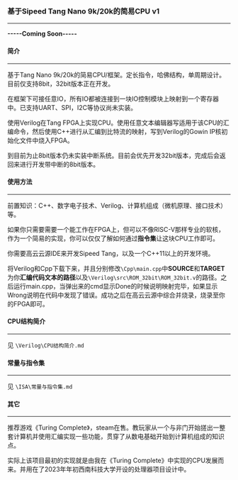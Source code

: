 ### 基于Sipeed Tang Nano 9k/20k的简易CPU v1

---

**-----Coming Soon-----**

#### 简介

***

基于Tang Nano 9k/20k的简易CPU/框架。定长指令，哈佛结构，单周期设计。目前仅支持8bit，32bit版本正在开发。

在框架下可接任意IO，所有IO都被连接到一块IO控制模块上映射到一个寄存器中。已支持UART、SPI，I2C等协议尚未实装。

使用Verilog在Tang FPGA上实现CPU。使用任意文本编辑器写适用于该CPU的汇编命令，然后使用C++进行从汇编到比特流的映射，写到Verilog的Gowin IP核初始化文件中烧入FPGA。

到目前为止8bit版本仍未实装中断系统。目前会优先开发32bit版本，完成后会返回来进行开发带中断的8bit版本。



#### 使用方法

***

前置知识：C++、数字电子技术、Verilog、计算机组成（微机原理、接口技术）等。

如果你只需要需要一个能工作在FPGA上，但可以不像RISC-V那样专业的软核，作为一个简易的实现，你可以仅仅了解如何通过**指令集**让这块CPU工作即可。

你需要高云云源IDE来开发Sipeed Tang，以及一个C++11以上的开发环境。

将Verilog和Cpp下载下来，并且分别修改`\Cpp\main.cpp`中**SOURCE**和**TARGET**为你**汇编代码文本的路径**以及`\Verilog\src\ROM_32bit\ROM_32bit.v`的路径。之后运行main.cpp，当弹出来的cmd显示Done的时候说明映射完毕，如果显示Wrong说明在代码中发现了错误。成功之后在高云云源中综合并烧录，烧录至你的FPGA即可。



#### CPU结构简介

***

见 `\Verilog\CPU结构简介.md`



#### 常量与指令集

***

见 `\ISA\常量与指令集.md`



#### 其它

***

推荐游戏《Turing Complete》，steam在售。教玩家从一个与非门开始搓出一整套计算机并使用汇编实现一些功能，贯穿了从数电基础开始到计算机组成的知识点。

实际上该项目最初的实现就是由我在《Turing Complete》中实现的CPU发展而来。并用在了2023年年初西南科技大学开设的处理器项目设计中。

